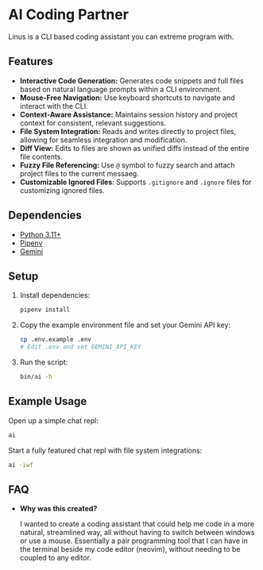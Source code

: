 # AI Coding Partner

Linus is a CLI based coding assistant you can extreme program with.

## Features

*   **Interactive Code Generation:**  Generates code snippets and full files based on natural language prompts within a CLI environment.
*   **Mouse-Free Navigation:**  Use keyboard shortcuts to navigate and interact with the CLI.
*   **Context-Aware Assistance:**  Maintains session history and project context for consistent, relevant suggestions.
*   **File System Integration:**  Reads and writes directly to project files, allowing for seamless integration and modification.
*   **Diff View:** Edits to files are shown as unified diffs instead of the entire file contents.
*   **Fuzzy File Referencing:** Use `@` symbol to fuzzy search and attach project files to the current messaeg.
*   **Customizable Ignored Files**: Supports `.gitignore` and `.ignore` files for customizing ignored files.

## Dependencies

*   [Python 3.11+](https://www.python.org/downloads/)
*   [Pipenv](https://pypi.org/project/pipenv/)
*   [Gemini](https://aistudio.google.com/app/apikey)

## Setup

1.  Install dependencies:

    ```sh
    pipenv install
    ```
2.  Copy the example environment file and set your Gemini API key:

    ```sh
    cp .env.example .env
    # Edit .env and set GEMINI_API_KEY
    ```
3.  Run the script:

    ```sh
    bin/ai -h
    ```
## Example Usage

Open up a simple chat repl:

```sh
ai
```

Start a fully featured chat repl with file system integrations:

```sh
ai -iwf
```

## FAQ

*   **Why was this created?**

    I wanted to create a coding assistant that could help me code in a more natural, streamlined way,
    all without having to switch between windows or use a mouse. Essentially a pair programming tool
    that I can have in the terminal beside my code editor (neovim), without needing to be coupled to any editor.
